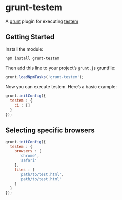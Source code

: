 # grunt-testem

A [grunt](https://github.com/cowboy/grunt) plugin for executing [testem](https://github.com/airportyh/testem)

## Getting Started

Install the module:

```bash
npm install grunt-testem
```

Then add this line to your project’s `grunt.js` gruntfile:

```js
grunt.loadNpmTasks('grunt-testem');
```

Now you can execute testem. Here’s a basic example:

```javascript
grunt.initConfig({
  testem : {
    ci : []
  }
});
```

## Selecting specific browsers
```javascript
grunt.initConfig({
  testem : {
    browsers : [
      'chrome',
      'safari'
    ],
    files : [
      'path/to/test.html',
      'path/to/test.html'
    ]
  }
});
```

